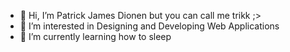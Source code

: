 - 👋 Hi, I’m Patrick James Dionen but you can call me trikk ;>
- 👀 I’m interested in Designing and Developing Web Applications
- 🌱 I’m currently learning how to sleep

<!---
ImTrikk/ImTrikk is a ✨ special ✨ repository because its `README.md` (this file) appears on your GitHub profile.
You can click the Preview link to take a look at your changes.
--->
